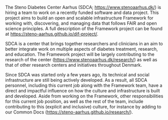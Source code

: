 The Steno Diabetes Center Aarhus (SDCA; https://www.stenoaarhus.dk/) is hiring
a team to work on a recently funded software and data project. This project
aims to build an open and scalable infrastructure Framework for working with,
discovering, and managing data that follows FAIR and open science principles.
A full description of the Framework project can be found at 
https://steno-aarhus.github.io/dif-project/.

SDCA is a center that brings together researchers and clinicians in an aim to
better integrate work on multiple aspects of diabetes treatment, research, and
education. The Framework project will be largely contributing to the research of
the center (https://www.stenoaarhus.dk/research/) as well as that of other
research centers and initiatives throughout Denmark.

Since SDCA was started only a few years ago, its technical and social
infrastructure are still being actively developed. As a result, all SDCA
personnel, including this current job along with the Framework team, have a
direct and impactful influence on how the culture and infrastructure is built
and developed. Aside from working on the Framework, other responsibilities for
this current job position, as well as the rest of the team, include contributing
to this (explicit and inclusive) culture, for instance by adding to our Common
Docs (https://steno-aarhus.github.io/research/).

<!--
Some resources for writing job descriptions:

- http://www.fortefoundation.org/site/DocServer/gendered_wording_JPSP.pdf?docID=16121
- https://www.linkedin.com/business/talent/blog/talent-acquisition/must-dos-for-writing-inclusive-job-descriptions
- https://harver.com/blog/inclusive-job-descriptions/
-->
